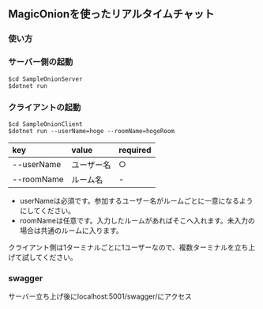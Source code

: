 ## MagicOnionを使ったリアルタイムチャット
### 使い方

### サーバー側の起動

    $cd SampleOnionServer
    $dotnet run

### クライアントの起動

    $cd SampleOnionClient
    $dotnet run --userName=hoge --roomName=hogeRoom

|key|value|required|
|:--|:----|:-------|
|--userName|ユーザー名|○|
|--roomName|ルーム名|-|

* userNameは必須です。参加するユーザー名がルームごとに一意になるようにしてください。
* roomNameは任意です。入力したルームがあればそこへ入れます。未入力の場合は共通のルームに入ります。

クライアント側は1ターミナルごとに1ユーザーなので、複数ターミナルを立ち上げて試してください。

### swagger
サーバー立ち上げ後にlocalhost:5001/swagger/にアクセス
